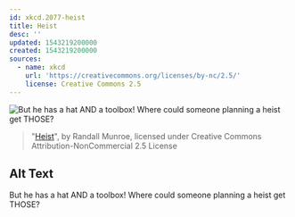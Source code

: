 ```yaml
---
id: xkcd.2077-heist
title: Heist
desc: ''
updated: 1543219200000
created: 1543219200000
sources:
  - name: xkcd
    url: 'https://creativecommons.org/licenses/by-nc/2.5/'
    license: Creative Commons 2.5
---
```

![But he has a hat AND a toolbox! Where could someone planning a heist get THOSE?](https://imgs.xkcd.com/comics/heist.png)
> "[Heist](https://xkcd.com/2077/)", by Randall Munroe, licensed under Creative Commons Attribution-NonCommercial 2.5 License

## Alt Text
But he has a hat AND a toolbox! Where could someone planning a heist get THOSE?
